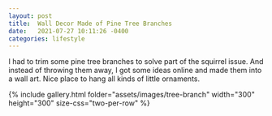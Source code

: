 ```yaml
---
layout: post
title:  Wall Decor Made of Pine Tree Branches
date:   2021-07-27 10:11:26 -0400
categories: lifestyle
---
```



I had to trim some pine tree branches to solve part of the squirrel issue. And instead of throwing them away, I got some ideas online and made them into a wall art. Nice place to hang all kinds of little ornaments.

{% include gallery.html folder="assets/images/tree-branch" width="300" height="300" size-css="two-per-row" %}

